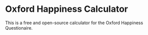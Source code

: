 Oxford Happiness Calculator
===========================

This is a free and open-source calculator for the Oxford Happiness Questionaire.
